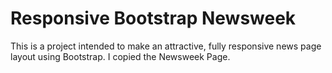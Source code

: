 # Responsive Bootstrap Newsweek

This is a project intended to make an attractive, fully responsive news page layout using Bootstrap.  I copied the Newsweek Page.